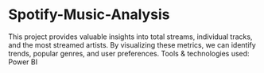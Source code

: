 # Spotify-Music-Analysis
This project provides valuable insights into total streams, individual tracks, and the most  streamed artists. By visualizing these metrics, we can identify trends, popular genres, and user preferences. 
Tools & technologies used: Power BI
